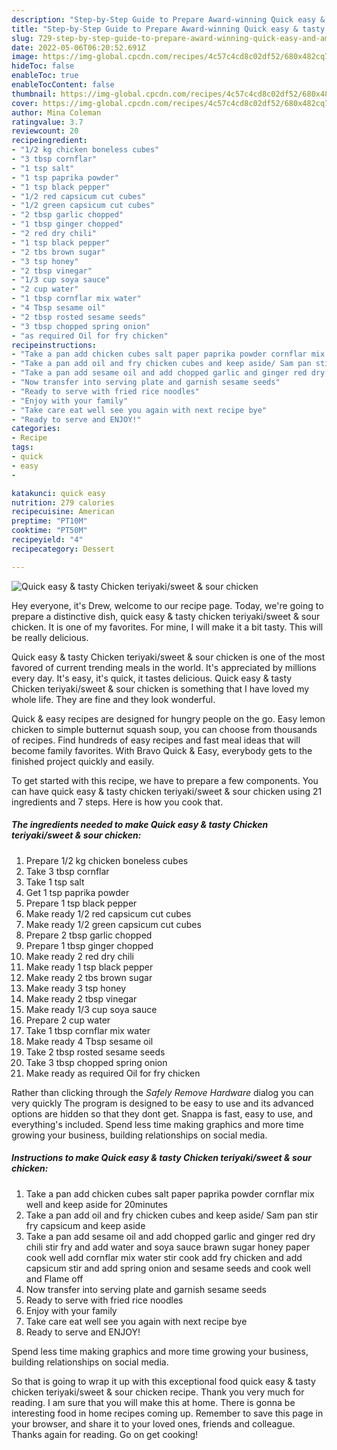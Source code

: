 ```yaml
---
description: "Step-by-Step Guide to Prepare Award-winning Quick easy & tasty Chicken teriyaki/sweet & sour chicken"
title: "Step-by-Step Guide to Prepare Award-winning Quick easy & tasty Chicken teriyaki/sweet & sour chicken"
slug: 729-step-by-step-guide-to-prepare-award-winning-quick-easy-and-amp-tasty-chicken-teriyaki-sweet-and-amp-sour-chicken
date: 2022-05-06T06:20:52.691Z
image: https://img-global.cpcdn.com/recipes/4c57c4cd8c02df52/680x482cq70/quick-easy-tasty-chicken-teriyakisweet-sour-chicken-recipe-main-photo.jpg
hideToc: false
enableToc: true
enableTocContent: false
thumbnail: https://img-global.cpcdn.com/recipes/4c57c4cd8c02df52/680x482cq70/quick-easy-tasty-chicken-teriyakisweet-sour-chicken-recipe-main-photo.jpg
cover: https://img-global.cpcdn.com/recipes/4c57c4cd8c02df52/680x482cq70/quick-easy-tasty-chicken-teriyakisweet-sour-chicken-recipe-main-photo.jpg
author: Mina Coleman
ratingvalue: 3.7
reviewcount: 20
recipeingredient:
- "1/2 kg chicken boneless cubes"
- "3 tbsp cornflar"
- "1 tsp salt"
- "1 tsp paprika powder"
- "1 tsp black pepper"
- "1/2 red capsicum cut cubes"
- "1/2 green capsicum cut cubes"
- "2 tbsp garlic chopped"
- "1 tbsp ginger chopped"
- "2 red dry chili"
- "1 tsp black pepper"
- "2 tbs brown sugar"
- "3 tsp honey"
- "2 tbsp vinegar"
- "1/3 cup soya sauce"
- "2 cup water"
- "1 tbsp cornflar mix water"
- "4 Tbsp sesame oil"
- "2 tbsp rosted sesame seeds"
- "3 tbsp chopped spring onion"
- "as required Oil for fry chicken"
recipeinstructions:
- "Take a pan add chicken cubes salt paper paprika powder cornflar mix well and keep aside for 20minutes"
- "Take a pan add oil and fry chicken cubes and keep aside/ Sam pan stir fry capsicum and keep aside"
- "Take a pan add sesame oil and add chopped garlic and ginger red dry chili stir fry and add water and soya sauce brawn sugar honey paper cook well add cornflar mix water stir cook add fry chicken and add capsicum stir and add spring onion and sesame seeds and cook well and Flame off"
- "Now transfer into serving plate and garnish sesame seeds"
- "Ready to serve with fried rice noodles"
- "Enjoy with your family"
- "Take care eat well see you again with next recipe bye"
- "Ready to serve and ENJOY!"
categories:
- Recipe
tags:
- quick
- easy
- 

katakunci: quick easy  
nutrition: 279 calories
recipecuisine: American
preptime: "PT10M"
cooktime: "PT50M"
recipeyield: "4"
recipecategory: Dessert

---
```



![Quick easy & tasty Chicken teriyaki/sweet & sour chicken](https://img-global.cpcdn.com/recipes/4c57c4cd8c02df52/680x482cq70/quick-easy-tasty-chicken-teriyakisweet-sour-chicken-recipe-main-photo.jpg)

Hey everyone, it's Drew, welcome to our recipe page. Today, we're going to prepare a distinctive dish, quick easy & tasty chicken teriyaki/sweet & sour chicken. It is one of my favorites. For mine, I will make it a bit tasty. This will be really delicious.

Quick easy & tasty Chicken teriyaki/sweet & sour chicken is one of the most favored of current trending meals in the world. It's appreciated by millions every day. It's easy, it's quick, it tastes delicious. Quick easy & tasty Chicken teriyaki/sweet & sour chicken is something that I have loved my whole life. They are fine and they look wonderful.

Quick & easy recipes are designed for hungry people on the go. Easy lemon chicken to simple butternut squash soup, you can choose from thousands of recipes. Find hundreds of easy recipes and fast meal ideas that will become family favorites. With Bravo Quick & Easy, everybody gets to the finished project quickly and easily.


To get started with this recipe, we have to prepare a few components. You can have quick easy & tasty chicken teriyaki/sweet & sour chicken using 21 ingredients and 7 steps. Here is how you cook that.

<!--inarticleads1-->

##### The ingredients needed to make Quick easy & tasty Chicken teriyaki/sweet & sour chicken:

1. Prepare 1/2 kg chicken boneless cubes
1. Take 3 tbsp cornflar
1. Take 1 tsp salt
1. Get 1 tsp paprika powder
1. Prepare 1 tsp black pepper
1. Make ready 1/2 red capsicum cut cubes
1. Make ready 1/2 green capsicum cut cubes
1. Prepare 2 tbsp garlic chopped
1. Prepare 1 tbsp ginger chopped
1. Make ready 2 red dry chili
1. Make ready 1 tsp black pepper
1. Make ready 2 tbs brown sugar
1. Make ready 3 tsp honey
1. Make ready 2 tbsp vinegar
1. Make ready 1/3 cup soya sauce
1. Prepare 2 cup water
1. Take 1 tbsp cornflar mix water
1. Make ready 4 Tbsp sesame oil
1. Take 2 tbsp rosted sesame seeds
1. Take 3 tbsp chopped spring onion
1. Make ready as required Oil for fry chicken


Rather than clicking through the *Safely Remove Hardware* dialog you can very quickly The program is designed to be easy to use and its advanced options are hidden so that they dont get. Snappa is fast, easy to use, and everything&#39;s included. Spend less time making graphics and more time growing your business, building relationships on social media. 

<!--inarticleads2-->

##### Instructions to make Quick easy & tasty Chicken teriyaki/sweet & sour chicken:

1. Take a pan add chicken cubes salt paper paprika powder cornflar mix well and keep aside for 20minutes
1. Take a pan add oil and fry chicken cubes and keep aside/ Sam pan stir fry capsicum and keep aside
1. Take a pan add sesame oil and add chopped garlic and ginger red dry chili stir fry and add water and soya sauce brawn sugar honey paper cook well add cornflar mix water stir cook add fry chicken and add capsicum stir and add spring onion and sesame seeds and cook well and Flame off
1. Now transfer into serving plate and garnish sesame seeds
1. Ready to serve with fried rice noodles
1. Enjoy with your family
1. Take care eat well see you again with next recipe bye
1. Ready to serve and ENJOY!

Spend less time making graphics and more time growing your business, building relationships on social media. 

So that is going to wrap it up with this exceptional food quick easy & tasty chicken teriyaki/sweet & sour chicken recipe. Thank you very much for reading. I am sure that you will make this at home. There is gonna be interesting food in home recipes coming up. Remember to save this page in your browser, and share it to your loved ones, friends and colleague. Thanks again for reading. Go on get cooking!
